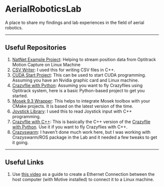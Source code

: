 # AerialRoboticsLab
A place to share my findings and lab experiences in the field of aerial robotics.

---------
## Useful Repositories
1. [NatNet Example Project](https://github.com/AliGriv/NatNet_Example): Helping to stream position data from Optitrack Motion Capture on Linux Machine 
2. [CSV Writer](https://github.com/AliGriv/CSVWriter): I used this for writing CSV files in C++.
3. [CUDA Start Project](https://github.com/AliGriv/cuda-start): This can be used to start CUDA programming. Assuming you have an Nvidia graphic card and Linux machine.
4. [Crazyflie with Python](https://github.com/AliGriv/Crazyflie_test): Assuming you want to fly Crazyflies using Optitrack system, here is a basic Python-based project to get you started.
5. [Mosek 9.3 Wrapper](https://github.com/AliGriv/mosek): This helps to integrate Mosek toolbox with your CMake projects. It is based on the latest version of the time.
6. [Joystick Library](https://github.com/AliGriv/JoystickLibrary): I used this to read Joystick input with C++ programming.
7. [Crazyflie with C++](https://github.com/AliGriv/Crazyflie_NatNet_cpp): This is basically the C++ version of the [Crazyflie with Python](https://github.com/AliGriv/Crazyflie_test). Use it if you want to fly Crazyflies with C++.
8. [Crazyswarm](https://github.com/AliGriv/crazyswarm): I haven't done much work here, but I was working with Crazyswarm/ROS package in the Lab and it needed a few tweaks to get it going. 
---------
## Useful Links
1. Use [this video](https://youtu.be/ck6wtrkdjzs) as a guide to create a Ethernet Connection between the host computer (with Motive installed) to connect it to a Linux machine.
